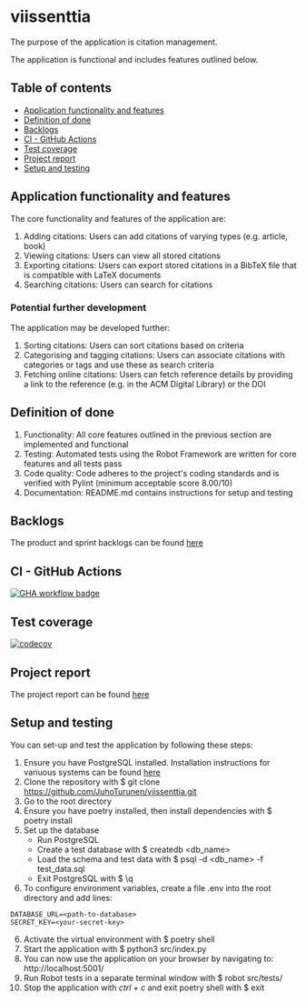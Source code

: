 # viissenttia

The purpose of the application is citation management. 

The application is functional and includes features outlined below. 


## Table of contents
- [Application functionality and features](#application-functionality-and-features)
- [Definition of done](#definition-of-done)
- [Backlogs](#backlogs)
- [CI - GitHub Actions](#ci---github-actions)
- [Test coverage](#test-coverage)
- [Project report](#project-report)
- [Setup and testing](#setup-and-testing)


## Application functionality and features

The core functionality and features of the application are:

1. Adding citations: Users can add citations of varying types (e.g. article, book)
2. Viewing citations: Users can view all stored citations
3. Exporting citations: Users can export stored citations in a BibTeX file that is compatible with LaTeX documents
4. Searching citations: Users can search for citations


### Potential further development

The application may be developed further:

1. Sorting citations: Users can sort citations based on criteria
2. Categorising and tagging citations: Users can associate citations with categories or tags and use these as search criteria
3. Fetching online citations: Users can fetch reference details by providing a link to the reference (e.g. in the ACM Digital Library) or the DOI


## Definition of done

1. Functionality: All core features outlined in the previous section are implemented and functional
2. Testing: Automated tests using the Robot Framework are written for core features and all tests pass
3. Code quality: Code adheres to the project's coding standards and is verified with Pylint (minimum acceptable score 8.00/10)
4. Documentation: README.md contains instructions for setup and testing


## Backlogs

The product and sprint backlogs can be found [here](https://helsinkifi-my.sharepoint.com/:x:/g/personal/juzturun_ad_helsinki_fi/ETudBp6OxL5GlwRVfpZgC8cBuwzMSGh-2SWFHwJBbWLTJA?e=7TnnLh)


## CI - GitHub Actions

[![GHA workflow badge](https://github.com/JuhoTurunen/viissenttia/actions/workflows/main.yaml/badge.svg)](https://github.com/JuhoTurunen/viissenttia/actions)


## Test coverage

[![codecov](https://codecov.io/gh/JuhoTurunen/viissenttia/graph/badge.svg?token=UU1SYQDT8W)](https://codecov.io/gh/JuhoTurunen/viissenttia)


## Project report

The project report can be found [here](https://helsinkifi-my.sharepoint.com/:b:/g/personal/jokijenn_ad_helsinki_fi/Eb-SwmYlqMRLhlh2YqH6k1EBElO8IPWJhTSZ7a0RxHI3GA)


## Setup and testing

You can set-up and test the application by following these steps: 
1. Ensure you have PostgreSQL installed. Installation instructions for variuous systems can be found [here](https://www.postgresql.org/download/)
2. Clone the repository with $ git clone https://github.com/JuhoTurunen/viissenttia.git
3. Go to the root directory
3. Ensure you have poetry installed, then install dependencies with $ poetry install
4. Set up the database
    - Run PostgreSQL
    - Create a test database with $ createdb <db_name>
    - Load the schema and test data with $ psql -d <db_name> -f test_data.sql
    - Exit PostgreSQL with $ \q
5. To configure environment variables, create a file .env into the root directory and add lines:
```
DATABASE_URL=<path-to-database>
SECRET_KEY=<your-secret-key>
```
6. Activate the virtual environment with $ poetry shell
7. Start the application with $ python3 src/index.py 
8. You can now use the application on your browser by navigating to: http://localhost:5001/
9. Run Robot tests in a separate terminal window with $ robot src/tests/
10. Stop the application with *ctrl + c* and exit poetry shell with $ exit
